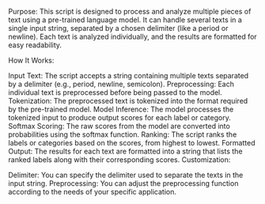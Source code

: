 
Purpose: This script is designed to process and analyze multiple pieces of text using a pre-trained language model. It can handle several texts in a single input string, separated by a chosen delimiter (like a period or newline). Each text is analyzed individually, and the results are formatted for easy readability.

How It Works:

Input Text: The script accepts a string containing multiple texts separated by a delimiter (e.g., period, newline, semicolon).
Preprocessing: Each individual text is preprocessed before being passed to the model.
Tokenization: The preprocessed text is tokenized into the format required by the pre-trained model.
Model Inference: The model processes the tokenized input to produce output scores for each label or category.
Softmax Scoring: The raw scores from the model are converted into probabilities using the softmax function.
Ranking: The script ranks the labels or categories based on the scores, from highest to lowest.
Formatted Output: The results for each text are formatted into a string that lists the ranked labels along with their corresponding scores.
Customization:

Delimiter: You can specify the delimiter used to separate the texts in the input string.
Preprocessing: You can adjust the preprocessing function according to the needs of your specific application.
